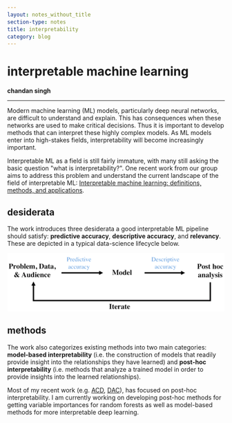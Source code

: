 ```yaml
---
layout: notes_without_title
section-type: notes
title: interpretability
category: blog
---
```


# interpretable machine learning

**chandan singh** 

---

Modern machine learning (ML) models, particularly deep neural networks, are difficult to understand and explain. This has consequences when these networks are used to make critical decisions. Thus it is important to develop methods that can interpret these highly complex models. As ML models enter into high-stakes fields, interpretability will become increasingly important. 

Interpretable ML as a field is still fairly immature, with many still asking the basic question "what is interpretability?". One recent work from our group aims to address this problem and understand the current landscape of the field of interpretable ML: [Interpretable machine learning: definitions, methods, and applications](https://arxiv.org/abs/1901.04592).

## desiderata

The work introduces three desiderata a good interpretable ML pipeline should satisfy: **predictive accuracy**, **descriptive accuracy**, and **relevancy**. These are depicted in a typical data-science lifecycle below.

![](assets/fig1.png)

## methods

The work also categorizes existing methods into two main categories: **model-based interpretability** (i.e. the construction of models that readily provide insight into the relationships they have learned) and **post-hoc interpretability** (i.e. methods that analyze a trained model in order to provide insights into the learned relationships).

Most of my recent work (e.g. [ACD](https://openreview.net/pdf?id=SkEqro0ctQ), [DAC](https://arxiv.org/abs/1905.07631)), has focused on post-hoc interpretability. I am currently working on developing post-hoc methods for getting variable importances for random forests as well as model-based methods for more interpretable deep learning.